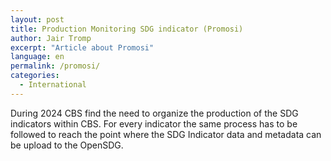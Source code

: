 ```yaml
---
layout: post
title: Production Monitoring SDG indicator (Promosi)
author: Jair Tromp
excerpt: "Article about Promosi"
language: en
permalink: /promosi/
categories:
  - International
---
```

During 2024 CBS find the need to organize the production of the SDG indicators within CBS. 
For every indicator the same process has to be followed to reach the point where the SDG Indicator data and metadata can be upload to the OpenSDG.
